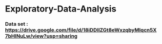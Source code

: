 # Exploratory-Data-Analysis
### Data set : https://drive.google.com/file/d/18iDDIIZGt8eWxzqbyMIqcn5X7bHINuLw/view?usp=sharing
